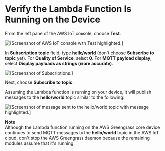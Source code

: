 # Verify the Lambda Function Is Running on the Device<a name="lambda-check"></a>

From the left pane of the AWS IoT console, choose **Test**\.

![\[Screenshot of AWS IoT console with Test highlighted.\]](http://docs.aws.amazon.com/greengrass/latest/developerguide/images/console-test.png)

In **Subscription topic** field, type **hello/world** \(don't choose **Subscribe to topic** yet\)\. For **Quality of Service**, select **0**\. For **MQTT payload display**, select **Display payloads as strings \(more accurate\)**\. 

![\[Screenshot of Subscriptions.\]](http://docs.aws.amazon.com/greengrass/latest/developerguide/images/gg-get-started-044.png)

Next, choose **Subscribe to topic**\.

Assuming the Lambda function is running on your device, it will publish messages to the **hello/world** topic similar to the following:

![\[Screenshot of message sent to the hello/world topic with message highlighted.\]](http://docs.aws.amazon.com/greengrass/latest/developerguide/images/gg-get-started-045.png)

**Note**  
Although the Lambda function running on the AWS Greengrass core device continues to send MQTT messages to the **hello/world** topic in the AWS IoT cloud, don't stop the AWS Greengrass daemon because the remaining modules assume that it's running\.
